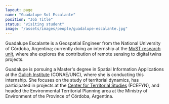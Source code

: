 ```yaml
---
layout: page
name: "Guadalupe Sol Escalante"
position: "Job Title"
status: "visiting student" 
image: "/assets/images/people/guadalupe-escalante.jpg" 
---
```


Guadalupe Escalante is a Geospatial Engineer from the National University of Córdoba, Argentina; currently doing an internship at the [MoST research unit](/), where she explores the contribution of remote sensing to digital twins projects.

<!--more--> 

Guadalupe is porsuing a Master's degree in Spatial Information Applications at the [Gulich Institute](https://ig.conae.unc.edu.ar/) (CONAE/UNC), where she is conducting this internship. She focuses on the study of territorial dynamics, has participated in projects at the [Center for Territorial Studies](https://cetunc.org/) (FCEFYN), and headed the Environmental Territorial Planning area at the Ministry of Environment of the Province of Córdoba, Argentina.
